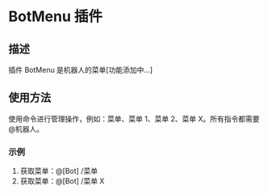 # BotMenu 插件

## 描述

插件 BotMenu 是机器人的菜单[功能添加中...]

## 使用方法

使用命令进行管理操作，例如：菜单、菜单 1、菜单 2、菜单 X。所有指令都需要@机器人。

### 示例

1. 获取菜单：@[Bot] /菜单
2. 获取菜单：@[Bot] /菜单 X